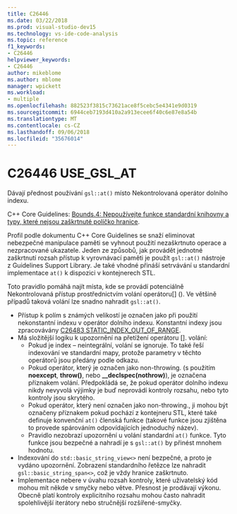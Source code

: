 ```yaml
---
title: C26446
ms.date: 03/22/2018
ms.prod: visual-studio-dev15
ms.technology: vs-ide-code-analysis
ms.topic: reference
f1_keywords:
- C26446
helpviewer_keywords:
- C26446
author: mikeblome
ms.author: mblome
manager: wpickett
ms.workload:
- multiple
ms.openlocfilehash: 882523f3815c73621ace8f5cebc5e4341e9d0319
ms.sourcegitcommit: 6944ceb7193d410a2a913ecee6f40c6e87e8a54b
ms.translationtype: MT
ms.contentlocale: cs-CZ
ms.lasthandoff: 09/06/2018
ms.locfileid: "35676014"
---
```

# <a name="c26446-usegslat"></a>C26446 USE_GSL_AT

Dávají přednost používání `gsl::at()` místo Nekontrolovaná operátor dolního indexu.

C++ Core Guidelines: [Bounds.4: Nepoužívejte funkce standardní knihovny a typy, které nejsou zaškrtnuté políčko hranice](https://github.com/isocpp/CppCoreGuidelines/blob/master/CppCoreGuidelines.md#probounds-bounds-safety-profile).

Profil podle dokumentu C++ Core Guidelines se snaží eliminovat nebezpečné manipulace paměti se vyhnout použití nezaškrtnuto operace a nezpracované ukazatele. Jeden ze způsobů, jak provádět jednotné zaškrtnutí rozsah přístup k vyrovnávací paměti je použít `gsl::at()` nástroje z Guidelines Support Library. Je také vhodné přináší setrvávání u standardní implementace `at()` k dispozici v kontejnerech STL.

Toto pravidlo pomáhá najít místa, kde se provádí potenciálně Nekontrolovaná přístup prostřednictvím volání operátoru\[] (). Ve většině případů taková volání lze snadno nahradit `gsl::at()`.


- Přístup k polím s známých velikostí je označen jako při použití nekonstantní indexu v operátor dolního indexu. Konstantní indexy jsou zpracovávány [C26483 STATIC_INDEX_OUT_OF_RANGE](c26483.md).
- Má složitější logiku k upozornění na přetížení operátoru []. volání:
  - Pokud je index – neintegrální, volání se ignoruje. To také řeší indexování ve standardní mapy, protože parametry v těchto operátorů jsou předány podle odkazu.
  - Pokud operátor, který je označen jako non-throwing. (s použitím **noexcept**, **throw()**, nebo **__declspec(nothrow)**), je označena příznakem volání. Předpokládá se, že pokud operátor dolního indexu nikdy nevyvolá výjimky je buď neprovádí kontroly rozsahu, nebo tyto kontroly jsou skrytého.
  - Pokud operátor, který není označen jako non-throwing., ji mohou být označeny příznakem pokud pochází z kontejneru STL, které také definuje konvenční `at()` členská funkce (takové funkce jsou zjištěna to provede spárováním odpovídajících jednoduchý název).
  - Pravidlo nezobrazí upozornění u volání standardní `at()` funkce. Tyto funkce jsou bezpečné a nahradí je s `gsl::at()` by přinést mnohem hodnotu.
- Indexování do `std::basic_string_view<>` není bezpečné, a proto je vydáno upozornění. Zobrazení standardního řetězce lze nahradit `gsl::basic_string_span<>`, což je vždy hranice zaškrtnuto.
- Implementace nebere v úvahu rozsah kontroly, které uživatelský kód mohou mít někde v smyčky nebo větve. Přesnost je prodávají výkonu. Obecně platí kontroly explicitního rozsahu mohou často nahradit spolehlivější iterátory nebo stručnější rozšířené-smyčky.

